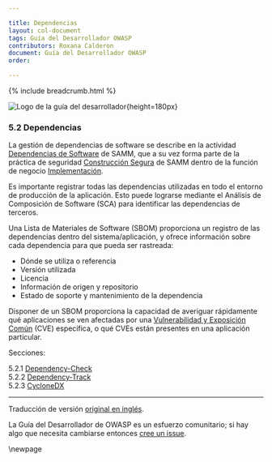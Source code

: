 ```yaml
---

title: Dependencias 
layout: col-document
tags: Guía del Desarrollador OWASP
contributors: Roxana Calderon
document: Guía del Desarrollador OWASP
order: 

---
```


{% include breadcrumb.html %}

![Logo de la guía del desarrollador](../../../assets/images/dg_logo_bbd.png "Guía del Desarrollador OWASP"){height=180px}

### 5.2 Dependencias

La gestión de dependencias de software se describe en la actividad [Dependencias de Software][sammisbsd] de SAMM,
que a su vez forma parte de la práctica de seguridad [Construcción Segura][sammisb] de SAMM
dentro de la función de negocio [Implementación][sammi].

Es importante registrar todas las dependencias utilizadas en todo el entorno de producción de la aplicación.
Esto puede lograrse mediante el Análisis de Composición de Software (SCA) para identificar las dependencias de terceros.

Una Lista de Materiales de Software (SBOM) proporciona un registro de las dependencias dentro del sistema/aplicación,
y ofrece información sobre cada dependencia para que pueda ser rastreada:

* Dónde se utiliza o referencia
* Versión utilizada
* Licencia
* Información de origen y repositorio
* Estado de soporte y mantenimiento de la dependencia

Disponer de un SBOM proporciona la capacidad de averiguar rápidamente qué aplicaciones se ven afectadas por una
[Vulnerabilidad y Exposición Común][cve] (CVE) específica, o qué CVEs están presentes en una aplicación particular.

Secciones:

5.2.1 [Dependency-Check](#dependency-check)  
5.2.2 [Dependency-Track](#dependency-track)  
5.2.3 [CycloneDX](#cyclonedx)  

----
Traducción de versión [original en inglés][release0702].

La Guía del Desarrollador de OWASP es un esfuerzo comunitario;
si hay algo que necesita cambiarse entonces [cree un issue][issue0702].

[release0702]: https://github.com/OWASP/www-project-developer-guide/blob/main/release/07-implementation/02-dependencies/00-toc.md
[cve]: https://cve.mitre.org/
[issue0702]: https://github.com/OWASP/www-project-developer-guide/issues/new?labels=enhancement&template=request.md&title=Update:%2007-implementation/02-dependencies/00-toc
[sammi]: https://owaspsamm.org/model/implementation/
[sammisb]: https://owaspsamm.org/model/implementation/secure-build/
[sammisbsd]: https://owaspsamm.org/model/implementation/secure-build/stream-b/

\newpage
